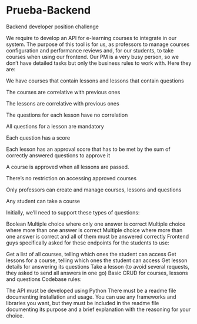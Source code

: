 # Prueba-Backend
Backend developer position challenge

We require to develop an API for e-learning courses to integrate in our system. The purpose of this tool is for us, as professors to manage courses configuration and performance reviews and, for our students, to take courses when using our frontend. Our PM is a very busy person, so we don’t have detailed tasks but only the business rules to work with. Here they are:

We have courses that contain lessons and lessons that contain questions

The courses are correlative with previous ones

The lessons are correlative with previous ones

The questions for each lesson have no correlation

All questions for a lesson are mandatory

Each question has a score

Each lesson has an approval score that has to be met by the sum of correctly answered questions to approve it

A course is approved when all lessons are passed.

There’s no restriction on accessing approved courses

Only professors can create and manage courses, lessons and questions

Any student can take a course

Initially, we’ll need to support these types of questions:

Boolean
Multiple choice where only one answer is correct
Multiple choice where more than one answer is correct
Multiple choice where more than one answer is correct and all of them must be answered correctly
Frontend guys specifically asked for these endpoints for the students to use:

Get a list of all courses, telling which ones the student can access
Get lessons for a course, telling which ones the student can access
Get lesson details for answering its questions
Take a lesson (to avoid several requests, they asked to send all answers in one go)
Basic CRUD for courses, lessons and questions
Codebase rules:

The API must be developed using Python
There must be a readme file documenting installation and usage.
You can use any frameworks and libraries you want, but they must be included in the readme file documenting its purpose and a brief explanation with the reasoning for your choice.

